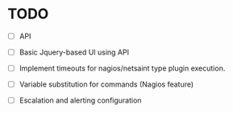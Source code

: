 TODO
====

 - [ ] API
 - [ ] Basic Jquery-based UI using API
 - [ ] Implement timeouts for nagios/netsaint type plugin execution.
 - [ ] Variable substitution for commands (Nagios feature)
 - [ ] Escalation and alerting configuration

